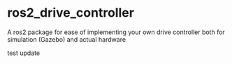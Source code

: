 # ros2_drive_controller
A ros2 package for ease of implementing your own drive controller both for simulation (Gazebo) and actual hardware

test update